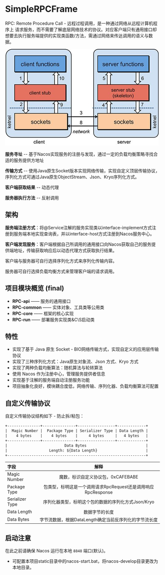 # SimpleRPCFrame

RPC: Remote Procedure Call - 远程过程调用，是一种通过网络从远程计算机程序上 请求服务，而不需要了解底层网络技术的协议。对应客户端只有通用接口却想要去执行服务端提供的实现类函数/方法，需通过网络来传达调用的语义与数据。

![RpcStructure2](./static/RpcStructure2.jpg)

**服务寻址** -- 基于Nacos实现服务的注册与发现，通过一定的负载均衡策略寻找合适的服务提供方地址

**传输方式** -- 使用Java原生Socket版本实现网络传输，实现自定义顶层传输协议，序列化方式可通过Java原生ObjectStream、Json、Kryo序列化方式。

**客户端获取结果** -- 动态代理

**服务器执行方法** -- 反射调用

## 架构

**服务端注册方式**：将@Service注解的服务实现类以interface-implement方式注册到服务端本地实现查询表，并以interface-host方式注册到Nacos服务中心。

**客户端发现服务**：客户端根据自己所调用的通用接口向Nacos获取自己的服务提供端地址，传输获取响应后以动态代理方式获取执行结果。

客户端与服务器可自行选择序列化方式来序列化传输内容。

服务器可自行选择负载均衡方式来管理客户端的请求调用。

## 项目模块概览 (final)

- **RPC-api**	——	服务的通用接口
- **RPC-common**	——	实体对象、工具类等公用类
- **RPC-core**	——	框架的核心实现
- **RPC-run**	——	部署服务实现类&C\S启动类

## 特性

- 实现了基于 Java 原生 Socket - BIO网络传输方式，实现自定义的应用层传输协议
- 实现了三种序列化方式：Java原生对象流、Json 方式、Kryo 方式
- 实现了两种负载均衡算法：随机算法与轮转算法
- 使用 Nacos 作为注册中心，管理服务提供者信息
- 实现基于注解的服务端自动注册服务功能
- 项目抽象化良好，模块耦合度低，网络传输、序列化器、负载均衡算法可配置

## 自定义传输协议

自定义传输协议结构如下 - 防止拆/粘包：

```
+---------------+---------------+-----------------+-------------+
|  Magic Number |  Package Type | Serializer Type | Data Length |
|    4 bytes    |    4 bytes    |     4 bytes     |   4 bytes   |
+---------------+---------------+-----------------+-------------+
|                          Data Bytes                           |
|                   Length: ${Data Length}                      |
+---------------------------------------------------------------+
```

| 字段            |                             解释                             |
| :-------------- | :----------------------------------------------------------: |
| Magic Number    |              魔数，标识自定义协议包，0xCAFEBABE              |
| Package Type    | 包类型，标明这是一个调用请求RpcRequest还是调用响应RpcResponse |
| Serializer Type |     序列化器类型，标明这个包的数据的序列化方式Json/Kryo      |
| Data Length     |                        数据字节的长度                        |
| Data Bytes      |    字节流数据，根据DataLength确定当前反序列化的字节流长度    |

## 启动注意

在此之前请确保 Nacos 运行在本地 `8848` 端口(默认)。

- 可配置本项目static目录中的nacos-start.bat，将nacos-develop目录更改为本地目录。